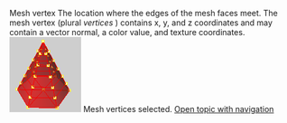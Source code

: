 ---
---

Mesh vertex
The location where the edges of the mesh faces meet. The mesh vertex (plural *vertices* ) contains x, y, and z&#160;coordinates and may contain a vector normal, a color value, and texture coordinates.
![images/meshvertices.png](images/meshvertices.png)
Mesh vertices selected.
 [Open topic with navigation](meshvertex.html) 

